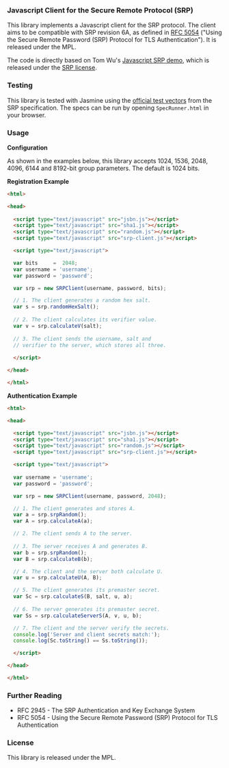 ### Javascript Client for the Secure Remote Protocol (SRP)

This library implements a Javascript client for the SRP protocol. The client aims to be compatible with SRP revision 6A, as defined in [RFC 5054](http://tools.ietf.org/html/rfc5054) ("Using the Secure Remote Password (SRP) Protocol for TLS Authentication"). It is released under the MPL.

The code is directly based on Tom Wu's [Javascript SRP demo](http://srp.stanford.edu/demo/demo.html), which is released under the [SRP license](http://srp.stanford.edu/license.txt).

### Testing

This library is tested with Jasmine using the [official test vectors](http://tools.ietf.org/html/rfc5054#appendix-B) from the SRP specification. The specs can be run by opening `SpecRunner.html` in your browser.

### Usage

**Configuration**

As shown in the examples below, this library accepts 1024, 1536, 2048, 4096, 6144 and 8192-bit group parameters. The default is 1024 bits.

**Registration Example**

```html
<html>

<head>
  
  <script type="text/javascript" src="jsbn.js"></script>
  <script type="text/javascript" src="sha1.js"></script>
  <script type="text/javascript" src="random.js"></script>
  <script type="text/javascript" src="srp-client.js"></script>

  <script type="text/javascript">

  var bits     =  2048;
  var username = 'username';
  var password = 'password';

  var srp = new SRPClient(username, password, bits);

  // 1. The client generates a random hex salt.
  var s = srp.randomHexSalt();
  
  // 2. The client calculates its verifier value.
  var v = srp.calculateV(salt);
  
  // 3. The client sends the username, salt and
  // verifier to the server, which stores all three.
  
  </script>

</head>

</html>
```

**Authentication Example**

```html
<html>

<head>

  <script type="text/javascript" src="jsbn.js"></script>
  <script type="text/javascript" src="sha1.js"></script>
  <script type="text/javascript" src="random.js"></script>
  <script type="text/javascript" src="srp-client.js"></script>

  <script type="text/javascript">
  
  var username = 'username';
  var password = 'password';

  var srp = new SRPClient(username, password, 2048);

  // 1. The client generates and stores A.
  var a = srp.srpRandom();
  var A = srp.calculateA(a);

  // 2. The client sends A to the server.
  
  // 3. The server receives A and generates B.
  var b = srp.srpRandom();
  var B = srp.calculateB(b);

  // 4. The client and the server both calculate U.
  var u = srp.calculateU(A, B);

  // 5. The client generates its premaster secret.
  var Sc = srp.calculateS(B, salt, u, a);
  
  // 6. The server generates its premaster secret.
  var Ss = srp.calculateServerS(A, v, u, b);

  // 7. The client and the server verify the secrets.
  console.log('Server and client secrets match:');
  console.log(Sc.toString() == Ss.toString());

  </script>

</head>

</html>
```

### Further Reading

- RFC 2945 - The SRP Authentication and Key Exchange System
- RFC 5054 - Using the Secure Remote Password (SRP) Protocol for TLS Authentication

### License

This library is released under the MPL.
